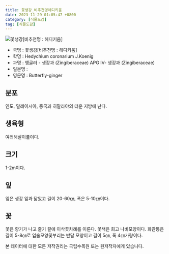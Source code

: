 ```yaml
---
title: 꽃생강_비추천명헤디키움
date: 2023-11-29 01:05:47 +0800
category: [식물도감]
tag: [식물도감]
---
```




![꽃생강[비추천명 : 헤디키움]](/fileUpload/plants/basic/Zingiberaceae/Hedychium/19740/19740_20230821143839889files_th2.jpg)
- 국명 : 꽃생강[비추천명 : 헤디키움]
- 학명 : Hedychium coronarium J.Koenig
- 과명 : 앵글러 - 생강과 (Zingiberaceae) APG Ⅳ- 생강과 (Zingiberaceae)
- 일본명 : 
- 영문명 : Butterfly-ginger


## 분포
인도, 말레이시아, 중국과 히말라야의 더운 지방에 난다.
## 생육형
여러해살이풀이다.
## 크기
1-2m이다.
## 잎
잎은 생강 잎과 닮았고 길이 20-60㎝, 폭은 5-10㎝이다.
## 꽃
꽃은 향기가 나고 줄기 끝에 이삭꽃차례를 이룬다. 꽃색은 희고 나비모양이다. 화관통은 길이 5-8㎝로 입술모양꽃부리는 반달 모양이고 길이 5㎝, 폭 4㎝가량이다.






본 데이터에 대한 모든 저작권리는 국립수목원 또는 원저작자에게 있습니다.
